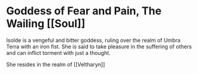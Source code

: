 # Goddess of Fear and Pain, The Wailing [[Soul]]

Isolde is a vengeful and bitter goddess, ruling over the realm of Umbra Terra with an iron fist. She is said to take pleasure in the suffering of others and can inflict torment with just a thought.

She resides in the realm of [[Veltharyn]]